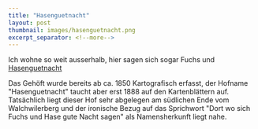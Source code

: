 ```yaml
---
title: "Hasenguetnacht"
layout: post
thumbnail: images/hasenguetnacht.png
excerpt_separator: <!--more-->
---
```


Ich wohne so weit ausserhalb, hier sagen sich sogar Fuchs und [Hasenguetnacht](https://s.geo.admin.ch/j34z6ycr6dxt)

Das Gehöft wurde bereits ab ca. 1850 Kartografisch erfasst, der Hofname "Hasenguetnacht" taucht aber erst 1888 auf den Kartenblättern auf. Tatsächlich liegt dieser Hof sehr abgelegen am südlichen Ende vom Walchwilerberg und der ironische Bezug auf das Sprichwort "Dort wo sich Fuchs und Hase gute Nacht sagen" als Namensherkunft liegt nahe. 
<!--more-->
